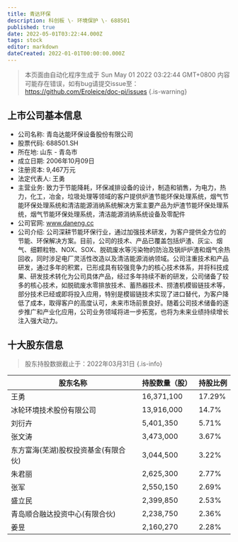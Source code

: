 ```yaml
---
title: 青达环保
description: 科创板 \- 环境保护 \- 688501
published: true
date: 2022-05-01T03:22:44.000Z
tags: stock
editor: markdown
dateCreated: 2022-01-01T00:00:00.000Z
---
```


> 本页面由自动化程序生成于 Sun May 01 2022 03:22:44 GMT+0800
> 内容可能存在错误，如有bug请提交issue至：https://github.com/Eroleice/doc-pi/issues
{.is-warning}

## 上市公司基本信息
- 公司名称: 青岛达能环保设备股份有限公司
- 股票代码: 688501.SH
- 所在地: 山东 - 青岛市
- 成立日期: 2006年10月09日
- 注册资本: 9,467万元
- 法定代表人: 王勇
- 主营业务: 致力于节能降耗，环保减排设备的设计，制造和销售，为电力，热力，化工，冶金，垃圾处理等领域的客户提供炉渣节能环保处理系统，烟气节能环保处理系统和清洁能源消纳系统解决方案主要产品为炉渣节能环保处理系统，烟气节能环保处理系统，清洁能源消纳系统设备及零配件
- 公司官网: www.daneng.cc
- 公司介绍: 公司深耕节能环保行业，通过加强技术研发，为客户提供全方位的节能、环保解决方案。目前，公司的技术、产品已覆盖包括炉渣、灰尘、烟气、细颗粒物、NOX、SOX、脱硫废水等污染物的防治及锅炉炉渣和烟气余热回收，同时涉足电厂灵活性改造以及清洁能源消纳领域。公司注重技术和产品研发，通过多年的积累，已形成具有较强竞争力的核心技术体系，并将科技成果、研发技术转化为公司具体产品，经过多年持续不断的研发，公司储备了较多的核心技术，如脱硫废水零排放技术、蓄热器技术、捞渣机模锻链技术等，部分技术已经或即将投入应用，特别是模锻链技术实现了进口替代，为客户降低了成本，取得客户的高度认可，未来市场前景良好。随着公司技术储备的逐步推广和产业化应用，公司业务领域将进一步拓宽，也将为未来业绩持续增长注入强大动力。


## 十大股东信息
> 股东持股数据截止于：2022年03月31日
{.is-info}

| 股东名称 | 持股数量（股） | 持股比例 |
| --- | --- | --- |
| 王勇 | 16,371,100 | 17.29% |
| 冰轮环境技术股份有限公司 | 13,916,000 | 14.7% |
| 刘衍卉 | 5,401,350 | 5.71% |
| 张文涛 | 3,473,000 | 3.67% |
| 东方富海(芜湖)股权投资基金(有限合伙) | 3,044,500 | 3.22% |
| 朱君丽 | 2,625,300 | 2.77% |
| 张军 | 2,550,150 | 2.69% |
| 盛立民 | 2,399,850 | 2.53% |
| 青岛顺合融达投资中心(有限合伙) | 2,238,750 | 2.36% |
| 姜昱 | 2,160,270 | 2.28% |




